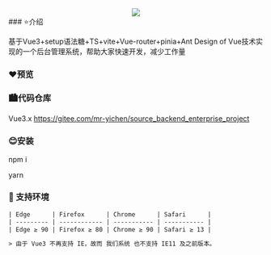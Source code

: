 <div align="center"> 
<img src="https://gitee.com/favicon.ico" />
</div>
###  ⭐介绍

基于Vue3+setup语法糖+TS+vite+Vue-router+pinia+Ant Design of Vue技术实现的一个后台管理系统，帮助大家快速开发，减少工作量



### ❤️预览



###  🏙️代码仓库

Vue3.x <a href="https://gitee.com/mr-yichen/source_backend_enterprise_project">https://gitee.com/mr-yichen/source_backend_enterprise_project</a>

### 😊安装

npm i 

yarn 

### 🌿 支持环境 

```tex
| Edge      | Firefox      | Chrome      | Safari      |
| --------- | ------------ | ----------- | ----------- |
| Edge ≥ 90 | Firefox ≥ 80 | Chrome ≥ 90 | Safari ≥ 13 |

> 由于 Vue3 不再支持 IE，故而 我们系统 也不支持 IE11 及之前版本。
```
